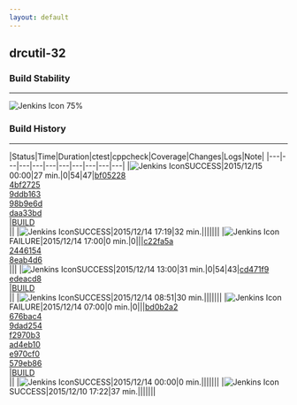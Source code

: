 ```yaml
---
layout: default
---
```

## drcutil-32
### Build Stability
___
![Jenkins Icon](http://jenkinshrg.github.io/images/48x48/health-60to79.png)
75%
  
### Build History
___
|Status|Time|Duration|<span class='badge'>ctest</span>|<span class='badge'>cppcheck</span>|Coverage|Changes|Logs|Note|
|---|---|---|---|---|---|---|---|---|---|
|![Jenkins Icon](http://jenkinshrg.github.io/images/24x24/blue.png)SUCCESS|2015/12/15 00:00|27 min.|0|54|47|[bf05228](https://github.com/fkanehiro/hrpsys-base/commit/bf05228153b7c6524070c44063888033a2479004)<br>[4bf2725](https://github.com/fkanehiro/hrpsys-base/commit/4bf2725ca3e3284b68fac3547c6e66e4fd15faec)<br>[9ddb163](https://github.com/fkanehiro/hrpsys-base/commit/9ddb163b6c47167f3ff366431dd9cb4d382f6e76)<br>[98b9e6d](https://github.com/fkanehiro/hrpsys-base/commit/98b9e6df702e520ecf467d2c57d5b7d6d653f29c)<br>[daa33bd](https://github.com/fkanehiro/hrpsys-base/commit/daa33bd5b2d1ec245e27956c672f62fd6906540c)<br>|[BUILD](https://drive.google.com/file/d/0B54sHwaxmuM4bWlsWWgwd20yV1E/view?usp=drivesdk)<br>||
|![Jenkins Icon](http://jenkinshrg.github.io/images/24x24/blue.png)SUCCESS|2015/12/14 17:19|32 min.|||||||
|![Jenkins Icon](http://jenkinshrg.github.io/images/24x24/red.png)FAILURE|2015/12/14 17:00|0 min.|0|||[c22fa5a](https://github.com/fkanehiro/openhrp3/commit/c22fa5a53f1b0296b139cb314128d8e9ba530c94)<br>[2446154](https://github.com/fkanehiro/openhrp3/commit/2446154b2904d33e90ecb49a02fd89b6c61a8fc8)<br>[8eab4d6](https://github.com/fkanehiro/openhrp3/commit/8eab4d6cda9fb7087041a8c0a48f56b02643d506)<br>|||
|![Jenkins Icon](http://jenkinshrg.github.io/images/24x24/blue.png)SUCCESS|2015/12/14 13:00|31 min.|0|54|43|[cd471f9](https://github.com/jrl-umi3218/hmc2/commit/cd471f9a13a62f979045fb194bb2f31c149b35fd)<br>[edeacd8](https://github.com/jrl-umi3218/hrpsys-humanoid/commit/edeacd803482d1878db6ede130046e110123ea36)<br>|[BUILD](https://drive.google.com/file/d/0B54sHwaxmuM4Y0tZVnlfSHM2Qms/view?usp=drivesdk)<br>||
|![Jenkins Icon](http://jenkinshrg.github.io/images/24x24/blue.png)SUCCESS|2015/12/14 08:51|30 min.|||||||
|![Jenkins Icon](http://jenkinshrg.github.io/images/24x24/red.png)FAILURE|2015/12/14 07:00|0 min.|0|||[bd0b2a2](https://github.com/fkanehiro/hrpsys-base/commit/bd0b2a211f2cd0f626af1b33e1ce1474dbaa0ace)<br>[676bac4](https://github.com/fkanehiro/hrpsys-base/commit/676bac4b0a764ccd09270041f505495773394903)<br>[9dad254](https://github.com/fkanehiro/hrpsys-base/commit/9dad254afee6bc6d1233bc7651584d490284e95f)<br>[f2970b3](https://github.com/fkanehiro/hrpsys-base/commit/f2970b38b741959b7d479b366efd1116cd2f2484)<br>[ad4eb10](https://github.com/fkanehiro/hrpsys-base/commit/ad4eb10d05f98aca9f243bb72a81ffba4b51dd77)<br>[e970cf0](https://github.com/fkanehiro/hrpsys-base/commit/e970cf0c37477d652e3af168f4f12eae6946a53c)<br>[579eb86](https://github.com/fkanehiro/hrpsys-base/commit/579eb862e5888ceffea4c0af684f4d4bda3d113b)<br>|[BUILD](https://drive.google.com/file/d/0B54sHwaxmuM4Tk52VkhiVWUwUEU/view?usp=drivesdk)<br>||
|![Jenkins Icon](http://jenkinshrg.github.io/images/24x24/blue.png)SUCCESS|2015/12/14 00:00|0 min.|||||||
|![Jenkins Icon](http://jenkinshrg.github.io/images/24x24/blue.png)SUCCESS|2015/12/10 17:22|37 min.|||||||
